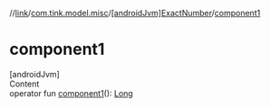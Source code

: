 //[link](../../index.md)/[com.tink.model.misc](../index.md)/[[androidJvm]ExactNumber](index.md)/[component1](component1.md)



# component1  
[androidJvm]  
Content  
operator fun [component1](component1.md)(): [Long](https://kotlinlang.org/api/latest/jvm/stdlib/kotlin/-long/index.html)  



